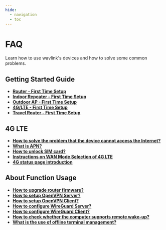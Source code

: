 ```yaml
---
hide:
  - navigation
  - toc
---
```

# FAQ
Learn how to use wavlink's devices and how to solve some common problems.

## Getting Started Guide
- __[Router - First Time Setup](/FAQ/first_time_setup/)__
- __[Indoor Repeater - First Time Setup](/FAQ/indoor_repeater_first_time_setup/)__
- __[Outdoor AP - First Time Setup](/FAQ/outdoor_ap_first_time_setup/)__
- __[4G/LTE - First Time Setup](/FAQ/4GLTE-First_time_setup/)__
- __[Travel Router - First Time Setup](/FAQ/travel_router_first_time_setup)__
## 4G LTE
- __[How to solve the problem that the device cannot access the Internet?](/FAQ/How_to_solve_the_problem_that_the_device_cannot_access_the_Internet/)__
- __[What is APN?](/FAQ/What_is_APN/)__
- __[How to unlock SIM card?](/FAQ/How_to_unlock_SIM_card/)__
- __[Instructions on WAN Mode Selection of 4G LTE](/FAQ/Instructions_on_WAN_Mode_Selection_of_4G_LTE/)__
- __[4G status page introduction](/FAQ/about_4G_Status_page_introduction/)__


## About Function Usage
- __[How to upgrade router firmware?](/FAQ/How_to_upgrade_router_firmware/)__
- __[How to setup OpenVPN Server?](/FAQ/how_to_steup_OpenVPN_Server/)__
- __[How to setup OpenVPN Client?](/FAQ/how_to_steup_OpenVPN_Client/)__
- __[How to configure WireGuard Server?](/FAQ/how_to_configure_the_wireguaid_server/)__
- __[How to configure WireGuard Client?](/FAQ/how_to_configure_the_wireguaid_client/)__
- __[How to check whether the computer supports remote wake-up?](/FAQ/How_to_check_whether_the_computer_supports_remote_wake-up/)__
- __[What is the use of offline terminal management?](/FAQ/What_is_the_use_of_offline_terminal_management/)__
